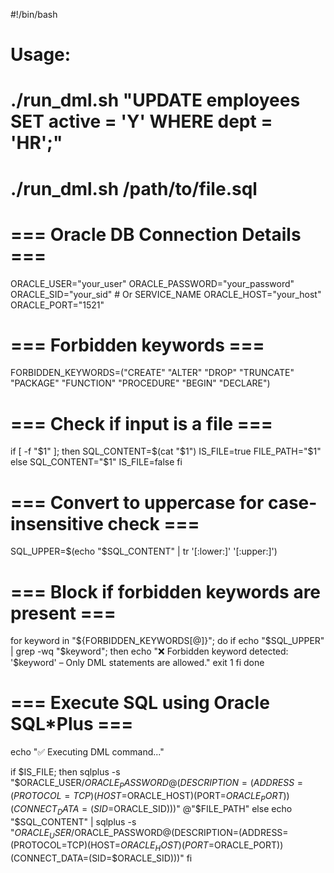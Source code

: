 #!/bin/bash

# Usage:
# ./run_dml.sh "UPDATE employees SET active = 'Y' WHERE dept = 'HR';"
# ./run_dml.sh /path/to/file.sql

# === Oracle DB Connection Details ===
ORACLE_USER="your_user"
ORACLE_PASSWORD="your_password"
ORACLE_SID="your_sid"           # Or SERVICE_NAME
ORACLE_HOST="your_host"
ORACLE_PORT="1521"

# === Forbidden keywords ===
FORBIDDEN_KEYWORDS=("CREATE" "ALTER" "DROP" "TRUNCATE" "PACKAGE" "FUNCTION" "PROCEDURE" "BEGIN" "DECLARE")

# === Check if input is a file ===
if [ -f "$1" ]; then
    SQL_CONTENT=$(cat "$1")
    IS_FILE=true
    FILE_PATH="$1"
else
    SQL_CONTENT="$1"
    IS_FILE=false
fi

# === Convert to uppercase for case-insensitive check ===
SQL_UPPER=$(echo "$SQL_CONTENT" | tr '[:lower:]' '[:upper:]')

# === Block if forbidden keywords are present ===
for keyword in "${FORBIDDEN_KEYWORDS[@]}"; do
    if echo "$SQL_UPPER" | grep -wq "$keyword"; then
        echo "❌ Forbidden keyword detected: '$keyword' – Only DML statements are allowed."
        exit 1
    fi
done

# === Execute SQL using Oracle SQL*Plus ===
echo "✅ Executing DML command..."

if $IS_FILE; then
    sqlplus -s "$ORACLE_USER/$ORACLE_PASSWORD@(DESCRIPTION=(ADDRESS=(PROTOCOL=TCP)(HOST=$ORACLE_HOST)(PORT=$ORACLE_PORT))(CONNECT_DATA=(SID=$ORACLE_SID)))" @"$FILE_PATH"
else
    echo "$SQL_CONTENT" | sqlplus -s "$ORACLE_USER/$ORACLE_PASSWORD@(DESCRIPTION=(ADDRESS=(PROTOCOL=TCP)(HOST=$ORACLE_HOST)(PORT=$ORACLE_PORT))(CONNECT_DATA=(SID=$ORACLE_SID)))"
fi
